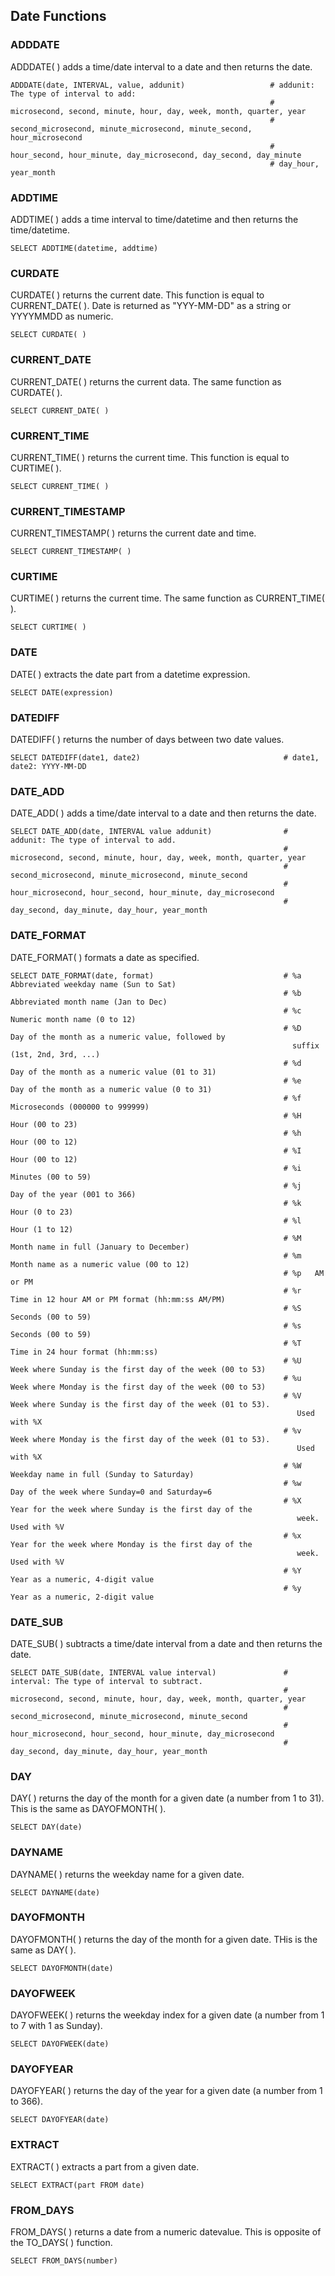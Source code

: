## Date Functions

### ADDDATE
ADDDATE( ) adds a time/date interval to a date and then returns the date.
```
ADDDATE(date, INTERVAL, value, addunit)                   # addunit: The type of interval to add:
                                                          # microsecond, second, minute, hour, day, week, month, quarter, year
                                                          # second_microsecond, minute_microsecond, minute_second, hour_microsecond
                                                          # hour_second, hour_minute, day_microsecond, day_second, day_minute
                                                          # day_hour, year_month
```
### ADDTIME
ADDTIME( ) adds a time interval to time/datetime and then returns the time/datetime.
```
SELECT ADDTIME(datetime, addtime)
```
### CURDATE
CURDATE( ) returns the current date. This function is equal to CURRENT_DATE( ). Date is returned as "YYY-MM-DD" as a string or YYYYMMDD as numeric.
```
SELECT CURDATE( )
```
### CURRENT_DATE
CURRENT_DATE( ) returns the current data. The same function as CURDATE( ).
```
SELECT CURRENT_DATE( )
```
### CURRENT_TIME
CURRENT_TIME( ) returns the current time. This function is equal to CURTIME( ).
```
SELECT CURRENT_TIME( )
```
### CURRENT_TIMESTAMP
CURRENT_TIMESTAMP( ) returns the current date and time.
```
SELECT CURRENT_TIMESTAMP( )
```
### CURTIME
CURTIME( ) returns the current time. The same function as CURRENT_TIME( ).
```
SELECT CURTIME( )
```
### DATE
DATE( ) extracts the date part from a datetime expression.
```
SELECT DATE(expression)
```
### DATEDIFF
DATEDIFF( ) returns the number of days between two date values.
```
SELECT DATEDIFF(date1, date2)                                # date1, date2: YYYY-MM-DD
```
### DATE_ADD
DATE_ADD( ) adds a time/date interval to a date and then returns the date.
```
SELECT DATE_ADD(date, INTERVAL value addunit)                # addunit: The type of interval to add.
                                                             # microsecond, second, minute, hour, day, week, month, quarter, year
                                                             # second_microsecond, minute_microsecond, minute_second
                                                             # hour_microsecond, hour_second, hour_minute, day_microsecond
                                                             # day_second, day_minute, day_hour, year_month
```
### DATE_FORMAT
DATE_FORMAT( ) formats a date as specified.
```
SELECT DATE_FORMAT(date, format)                             # %a	Abbreviated weekday name (Sun to Sat)
                                                             # %b	Abbreviated month name (Jan to Dec)
                                                             # %c	Numeric month name (0 to 12)
                                                             # %D	Day of the month as a numeric value, followed by 
                                                               suffix (1st, 2nd, 3rd, ...)
                                                             # %d	Day of the month as a numeric value (01 to 31)
                                                             # %e	Day of the month as a numeric value (0 to 31)
                                                             # %f	Microseconds (000000 to 999999)
                                                             # %H	Hour (00 to 23)
                                                             # %h	Hour (00 to 12)
                                                             # %I	Hour (00 to 12)
                                                             # %i	Minutes (00 to 59)
                                                             # %j	Day of the year (001 to 366)
                                                             # %k	Hour (0 to 23)
                                                             # %l	Hour (1 to 12)
                                                             # %M	Month name in full (January to December)
                                                             # %m	Month name as a numeric value (00 to 12)
                                                             # %p	AM or PM
                                                             # %r	Time in 12 hour AM or PM format (hh:mm:ss AM/PM)
                                                             # %S	Seconds (00 to 59)
                                                             # %s	Seconds (00 to 59)
                                                             # %T	Time in 24 hour format (hh:mm:ss)
                                                             # %U	Week where Sunday is the first day of the week (00 to 53)
                                                             # %u	Week where Monday is the first day of the week (00 to 53)
                                                             # %V	Week where Sunday is the first day of the week (01 to 53). 
                                                                Used with %X
                                                             # %v	Week where Monday is the first day of the week (01 to 53). 
                                                                Used with %X
                                                             # %W	Weekday name in full (Sunday to Saturday)
                                                             # %w	Day of the week where Sunday=0 and Saturday=6
                                                             # %X	Year for the week where Sunday is the first day of the 
                                                                week. Used with %V
                                                             # %x	Year for the week where Monday is the first day of the 
                                                                week. Used with %V
                                                             # %Y	Year as a numeric, 4-digit value
                                                             # %y	Year as a numeric, 2-digit value
```
### DATE_SUB
DATE_SUB( ) subtracts a time/date interval from a date and then returns the date.
```
SELECT DATE_SUB(date, INTERVAL value interval)               # interval: The type of interval to subtract.
                                                             # microsecond, second, minute, hour, day, week, month, quarter, year
                                                             # second_microsecond, minute_microsecond, minute_second
                                                             # hour_microsecond, hour_second, hour_minute, day_microsecond
                                                             # day_second, day_minute, day_hour, year_month
```
### DAY
DAY( ) returns the day of the month for a given date (a number from 1 to 31). This is the same as DAYOFMONTH( ).
```
SELECT DAY(date)
```
### DAYNAME
DAYNAME( ) returns the weekday name for a given date.
```
SELECT DAYNAME(date)
```
### DAYOFMONTH
DAYOFMONTH( ) returns the day of the month for a given date. THis is the same as DAY( ).
```
SELECT DAYOFMONTH(date)
```
### DAYOFWEEK
DAYOFWEEK( ) returns the weekday index for a given date (a number from 1 to 7 with 1 as Sunday).
```
SELECT DAYOFWEEK(date)
```
### DAYOFYEAR
DAYOFYEAR( ) returns the day of the year for a given date (a number from 1 to 366).
```
SELECT DAYOFYEAR(date)
```
### EXTRACT
EXTRACT( ) extracts a part from a given date.
```
SELECT EXTRACT(part FROM date)
```
### FROM_DAYS
FROM_DAYS( ) returns a date from a numeric datevalue. This is opposite of the TO_DAYS( ) function.
```
SELECT FROM_DAYS(number)
```
